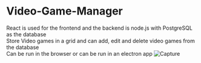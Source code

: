 # Video-Game-Manager
React is used for the frontend and the backend is node.js with PostgreSQL as the database\
Store Video games in a grid and can add, edit and delete video games from the database\
Can be run in the browser or can be run in an electron app
![Capture](https://github.com/Justy2245/Video-Game-Manager/assets/134890989/d0ef7d23-2d94-44c5-b7f2-48723674210b)
